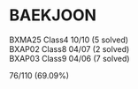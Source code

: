 # BAEKJOON
BXMA25 Class4 10/10 (5 solved)  
BXAP02 Class8 04/07 (2 solved)  
BXAP03 Class9 04/06 (7 solved)  

76/110 (69.09%)
